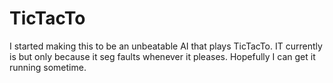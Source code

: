 # TicTacTo
I started making this to be an unbeatable AI that plays TicTacTo. IT currently is but only because it seg faults whenever it pleases. Hopefully I can get it running sometime.
